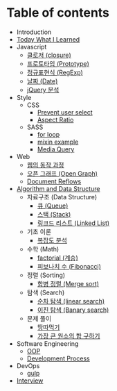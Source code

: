 # Table of contents

* Introduction
* [Today What I Learned](today-what-i-learned.md)
* Javascript
  * [클로저 \(closure\)](javascript/closure.md)
  * [프로토타입 \(Prototype\)](javascript/prototype.md)
  * [정규표현식 \(RegExp\)](javascript/regexp.md)
  * [날짜 \(Date\)](javascript/date.md)
  * [jQuery 분석](javascript/jquery.md)
* Style
  * CSS
    * [Prevent user select](style/css/prevent-user-select.md)
    * [Aspect Ratio](style/css/aspect-ratio.md)
  * SASS
    * [for loop](style/sass/for-loop.md)
    * [mixin example](style/sass/mixin-example.md)
    * [Media Query](style/sass/media-query.md)
* Web
  * [웹의 동작 과정](web/undefined.md)
  * [오픈 그래프 \(Open Graph\)](web/open-graph.md)
  * [Document Reflows](web/document-reflows.md)
* [Algorithm and Data Structure](algorithm-and-data-structure/README.md)
  * 자료구조 \(Data Structure\)
    * [큐 \(Queue\)](algorithm-and-data-structure/data-structure/queue.md)
    * [스택 \(Stack\)](algorithm-and-data-structure/data-structure/stack.md)
    * [링크드 리스트 \(Linked List\)](algorithm-and-data-structure/data-structure/linked-list.md)
  * 기초 이론
    * [복잡도 분석](algorithm-and-data-structure/undefined/undefined.md)
  * 수학 \(Math\)
    * [factorial \(계승\)](algorithm-and-data-structure/math/factorial.md)
    * [피보나치 수 \(Fibonacci\)](algorithm-and-data-structure/math/fibonacci.md)
  * 정렬 \(Sorting\)
    * [합병 정렬 \(Merge sort\)](algorithm-and-data-structure/sorting/merge-sort.md)
  * 탐색 \(Search\)
    * [순차 탐색 \(linear search\)](algorithm-and-data-structure/search/linear-search.md)
    * [이진 탐색 \(Banary search\)](algorithm-and-data-structure/search/banary-search.md)
  * 문제 풀이
    * [땅따먹기](algorithm-and-data-structure/practice/hopscotch.md)
    * [가장 큰 원소의 합 구하기](algorithm-and-data-structure/practice/find-the-sum-of-the-largest.md)
* Software Engineering
  * [OOP](software-engineering/oop-object-oriented-programming.md)
  * [Development Process](software-engineering/development-process.md)
* DevOps
  * [gulp](devops/gulp.md)
* [Interview](interview.md)

